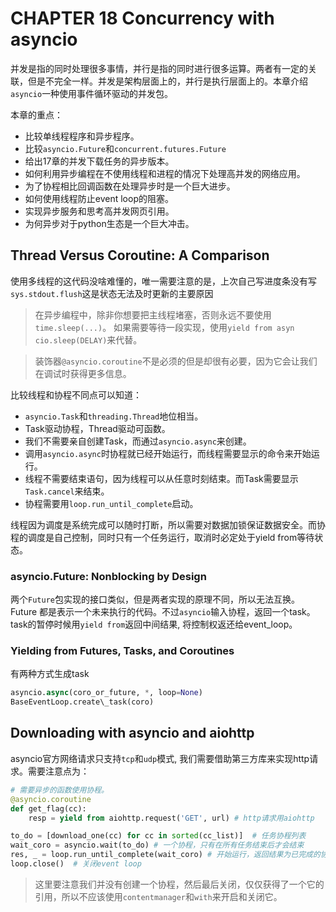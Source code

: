# CHAPTER 18 Concurrency with asyncio

并发是指的同时处理很多事情，并行是指的同时进行很多运算。两者有一定的关联，但是不完全一样。并发是架构层面上的，并行是执行层面上的。本章介绍`asyncio`一种使用事件循环驱动的并发包。

本章的重点：
- 比较单线程程序和异步程序。
- 比较`asyncio.Future`和`concurrent.futures.Future`
- 给出17章的并发下载任务的异步版本。
- 如何利用异步编程在不使用线程和进程的情况下处理高并发的网络应用。
- 为了协程相比回调函数在处理异步时是一个巨大进步。
- 如何使用线程防止event loop的阻塞。
- 实现异步服务和思考高并发网页引用。
- 为何异步对于python生态是一个巨大冲击。

## Thread Versus Coroutine: A Comparison

使用多线程的这代码没啥难懂的，唯一需要注意的是，上次自己写进度条没有写`sys.stdout.flush`这是状态无法及时更新的主要原因

> 在异步编程中，除非你想要把主线程堵塞，否则永远不要使用`time.sleep(...)`。 如果需要等待一段实现，使用`yield from asyn cio.sleep(DELAY)`来代替。

> 装饰器`@asyncio.coroutine`不是必须的但是却很有必要，因为它会让我们在调试时获得更多信息。

比较线程和协程不同点可以知道：
- `asyncio.Task`和`threading.Thread`地位相当。
- Task驱动协程，Thread驱动可函数。
- 我们不需要亲自创建Task，而通过`asyncio.async`来创建。
- 调用`asyncio.async`时协程就已经开始运行，而线程需要显示的命令来开始运行。
- 线程不需要结束语句，因为线程可以从任意时刻结束。而Task需要显示`Task.cancel`来结束。
- 协程需要用`loop.run_until_complete`启动。

线程因为调度是系统完成可以随时打断，所以需要对数据加锁保证数据安全。而协程的调度是自己控制，同时只有一个任务运行，取消时必定处于yield from等待状态。

### asyncio.Future: Nonblocking by Design

两个`Future`包实现的接口类似，但是两者实现的原理不同，所以无法互换。Future 都是表示一个未来执行的代码。不过`asyncio`输入协程，返回一个task。task的暂停时候用`yield from`返回中间结果, 将控制权返还给event\_loop。

### Yielding from Futures, Tasks, and Coroutines
有两种方式生成task
```python
asyncio.async(coro_or_future, *, loop=None)
BaseEventLoop.create\_task(coro)
```

## Downloading with asyncio and aiohttp

asyncio官方网络请求只支持`tcp`和`udp`模式, 我们需要借助第三方库来实现http请求。需要注意点为：

```python
# 需要异步的函数使用协程。
@asyncio.coroutine 
def get_flag(cc): 
    resp = yield from aiohttp.request('GET', url) # http请求用aiohttp

to_do = [download_one(cc) for cc in sorted(cc_list)]  # 任务协程列表
wait_coro = asyncio.wait(to_do) # 一个协程，只有在所有任务结束后才会结束
res, _ = loop.run_until_complete(wait_coro) # 开始运行，返回结果为已完成的协程和未完成的协程。
loop.close()  # 关闭event loop
```
> 这里要注意我们并没有创建一个协程，然后最后关闭，仅仅获得了一个它的引用，所以不应该使用`contentmanager`和`with`来开启和关闭它。


